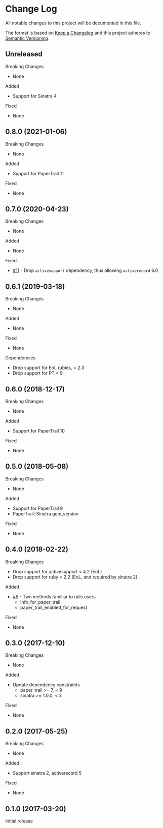# Change Log

All notable changes to this project will be documented in this file.

The format is based on [Keep a Changelog](http://keepachangelog.com/en/1.0.0/)
and this project adheres to [Semantic Versioning](http://semver.org/spec/v2.0.0.html).

## Unreleased

Breaking Changes

- None

Added

- Support for Sinatra 4

Fixed

- None

## 0.8.0 (2021-01-06)

Breaking Changes

- None

Added

- Support for PaperTrail 11

Fixed

- None

## 0.7.0 (2020-04-23)

Breaking Changes

- None

Added

- None

Fixed

- [#11](https://github.com/paper-trail-gem/paper_trail-sinatra/pull/11) - Drop
  `activesupport` dependency, thus allowing `activerecord` 6.0

## 0.6.1 (2019-03-18)

Breaking Changes

- None

Added

- None

Fixed

- None

Dependencies

- Drop support for EoL rubies, < 2.3
- Drop support for PT < 9

## 0.6.0 (2018-12-17)

Breaking Changes

- None

Added

- Support for PaperTrail 10

Fixed

- None

## 0.5.0 (2018-05-08)

Breaking Changes

- None

Added

- Support for PaperTrail 9
- PaperTrail::Sinatra.gem_version

Fixed

- None

## 0.4.0 (2018-02-22)

Breaking Changes

- Drop support for activesupport < 4.2 (EoL)
- Drop support for ruby < 2.2 (EoL, and required by sinatra 2)

Added

- [#5](https://github.com/jaredbeck/paper_trail-sinatra/pull/5) -
  Two methods familiar to rails users
  - info_for_paper_trail
  - paper_trail_enabled_for_request

Fixed

- None

## 0.3.0 (2017-12-10)

Breaking Changes

- None

Added

- Update dependency constraints
  - paper_trail >= 7, < 9
  - sinatra >= 1.0.0, < 3

Fixed

- None

## 0.2.0 (2017-05-25)

Breaking Changes

- None

Added

- Support sinatra 2, activerecord 5

Fixed

- None

## 0.1.0 (2017-03-20)

Initial release
